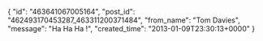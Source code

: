  {
   "id": "463641067005164",
   "post_id": "462493170453287_463311200371484",
   "from_name": "Tom Davies",
   "message": "Ha Ha Ha !",
   "created_time": "2013-01-09T23:30:13+0000"
 }
